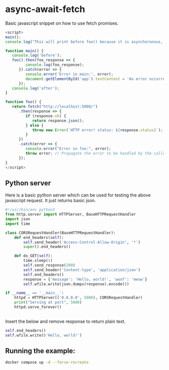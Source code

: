 # async-await-fetch
Basic javascript snippet on how to use fetch promises.
```javascript
<script>
main();
console.log("This will print before foo() because it is asynchoronous, or not dependant")

function main() {
   console.log('before');
   foo().then(foo_response => {
         console.log(foo_response);
      }).catch(error => {
         console.error('Error in main:', error);
         document.getElementById('app').textContent = 'An error occurred';
      });
   console.log('after');
}

function foo() {
   return fetch("http://localhost:5000/")
      .then(response => {
         if (response.ok) {
            return response.json();
         } else {
            throw new Error(`HTTP error! status: ${response.status}`);
         }
      })
      .catch(error => {
         console.error("Error in foo:", error);
         throw error; // Propagate the error to be handled by the caller
      });
}
</script>

```

## Python server
Here is a basic python server which can be used for testing the above javascript request. It just returns basic json.

```python
#!/usr/bin/env python3
from http.server import HTTPServer, BaseHTTPRequestHandler
import json
import time

class CORSRequestHandler(BaseHTTPRequestHandler):
    def end_headers(self):
        self.send_header('Access-Control-Allow-Origin', '*')
        super().end_headers()

    def do_GET(self):
        time.sleep(1)
        self.send_response(200)
        self.send_header('Content-type', 'application/json')
        self.end_headers()
        response = {'message': 'Hello, world!', 'woof': 'meow'}
        self.wfile.write(json.dumps(response).encode())

if __name__ == '__main__':
    httpd = HTTPServer(('0.0.0.0', 5000), CORSRequestHandler)
    print("Serving at port", 5000)
    httpd.serve_forever()
                                                                                                                            
```

Insert the below and remove response to return plain text. 
```python
self.end_headers()
self.wfile.write(b'Hello, world!')
```



## Running the example:
```bash
docker compose up -d --force-recreate
```